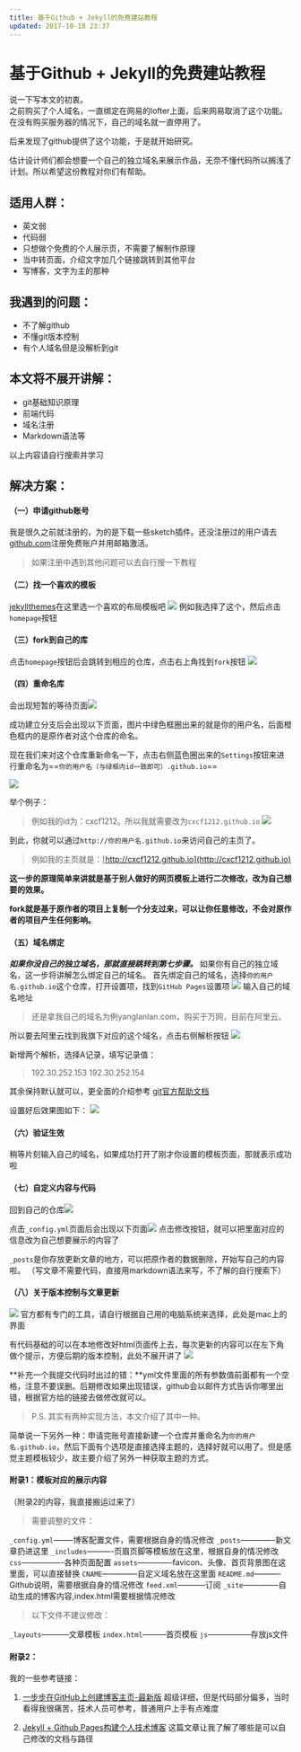 ```yaml
---
title: 基于Github + Jekyll的免费建站教程
updated: 2017-10-18 23:37
---
```


# 基于Github + Jekyll的免费建站教程
说一下写本文的初衷。  
之前购买了个人域名，一直绑定在网易的lofter上面，后来网易取消了这个功能。在没有购买服务器的情况下，自己的域名就一直停用了。

后来发现了github提供了这个功能，于是就开始研究。

估计设计师们都会想要一个自己的独立域名来展示作品，无奈不懂代码所以搁浅了计划。所以希望这份教程对你们有帮助。


## 适用人群：
* 英文弱
* 代码弱
* 只想做个免费的个人展示页，不需要了解制作原理
* 当中转页面，介绍文字加几个链接跳转到其他平台
* 写博客，文字为主的那种

## 我遇到的问题：
* 不了解github
* 不懂git版本控制
* 有个人域名但是没解析到git

## 本文将不展开讲解：
* git基础知识原理
* 前端代码
* 域名注册
* Markdown语法等

以上内容请自行搜索并学习


## 解决方案：

#### （一）申请github账号
我是很久之前就注册的，为的是下载一些sketch插件。还没注册过的用户请去[github.com](https://github.com/join?source=header-home)注册免费账户并用邮箱激活。
> 如果注册中遇到其他问题可以去自行搜一下教程

#### （二）找一个喜欢的模板
[jekyllthemes](http://jekyllthemes.org/)在这里选一个喜欢的布局模板吧
![](media/15139913735508/15140138337532.jpg)
例如我选择了这个，然后点击`homepage`按钮

#### （三）fork到自己的库
点击`homepage`按钮后会跳转到相应的仓库，点击右上角找到`fork`按钮
![](media/15139913735508/15140137718956.jpg)

#### （四）重命名库
会出现短暂的等待页面![](media/15139913735508/15140139374987.jpg)

成功建立分支后会出现以下页面，图片中绿色框圈出来的就是你的用户名，后面橙色框内的是原作者对这个仓库的命名。

现在我们来对这个仓库重新命名一下，点击右侧蓝色圈出来的`Settings`按钮来进行重命名为==`你的用户名（与绿框内id一致即可）.github.io`==

![](media/15139913735508/15140168842024.jpg)

举个例子：
> 例如我的id为：cxcf1212。所以我就需要改为`cxcf1212.github.io`
> ![](media/15139913735508/15140170856803.jpg)


到此，你就可以通过`http://你的用户名.github.io`来访问自己的主页了。
> 例如我的主页就是：[http://cxcf1212.github.io](http://cxcf1212.github.io)

**这一步的原理简单来讲就是基于别人做好的网页模板上进行二次修改，改为自己想要的效果。**

**fork就是基于原作者的项目上复制一个分支过来，可以让你任意修改，不会对原作者的项目产生任何影响。**

#### （五）域名绑定
***如果你没自己的独立域名，那就直接跳转到第七步骤。***
如果你有自己的独立域名，这一步将讲解怎么绑定自己的域名。
首先绑定自己的域名，选择`你的用户名.github.io`这个仓库，打开设置项，找到`GitHub Pages`设置项
![](media/15139913735508/15140199778249.jpg)
输入自己的域名地址

> 还是拿我自己的域名为例yanglanlan.com，购买于万网，目前在阿里云。

所以要去阿里云找到我旗下对应的这个域名，点击右侧解析按钮
![](media/15139913735508/15140158710665.jpg)

新增两个解析，选择A记录，填写记录值：
> 192.30.252.153
> 192.30.252.154

其余保持默认就可以，更全面的介绍参考 [git官方帮助文档](https://help.github.com/articles/using-a-custom-domain-with-github-pages/)

设置好后效果图如下：
![](media/15139913735508/15140159097420.jpg)

#### （六）验证生效
稍等片刻输入自己的域名，如果成功打开了刚才你设置的模板页面，那就表示成功啦

#### （七）自定义内容与代码
回到自己的仓库![](media/15139913735508/15140173412568.jpg)

点击`_config.yml`页面后会出现以下页面![](media/15139913735508/15140162652150.jpg)
点击修改按钮，就可以把里面对应的信息改为自己想要展示的内容了

`_posts`是你存放更新文章的地方，可以把原作者的数据删除，开始写自己的内容啦。
（写文章不需要代码，直接用markdown语法来写，不了解的自行搜索下）

#### （八）关于版本控制与文章更新
![](media/15139913735508/15140178184364.jpg)
官方都有专门的工具，请自行根据自己用的电脑系统来选择，此处是mac上的界面


有代码基础的可以在本地修改好html页面传上去，每次更新的内容可以在左下角做个提示，方便后期的版本控制，此处不展开讲了
![](media/15139913735508/15140179620110.jpg)


**补充一个我提交代码时出过的错：**yml文件里面的所有参数值前面都有一个空格，注意不要误删。后期修改如果出现错误，github会以邮件方式告诉你哪里出错，根据官方给的链接去做修改就可以。

> P.S. 其实有两种实现方法，本文介绍了其中一种。

简单说一下另外一种：申请完账号直接新建一个仓库并重命名为`你的用户名.github.io`，然后下面有个选项是直接选择主题的，选择好就可以用了。但是感觉主题模板较少，故主要介绍了另外一种获取主题的方式。


#### 附录1：模板对应的展示内容
（附录2的内容，我直接搬运过来了）

> 需要调整的文件：

 `_config.yml`——–博客配置文件，需要根据自身的情况修改
 `_posts`————-新文章扔进这里
 `_includes`———-页眉页脚等模板放在这里，根据自身的情况修改
 `css`—————-各种页面配置
 `assets`————-favicon、头像、首页背景图在这里面，可以直接替换
 `CNAME`————–自定义域名放在这里面
 `README.md`———-Github说明，需要根据自身的情况修改
 `feed.xml`———–订阅
`_site`————–自动生成的博客内容,index.html需要根据情况修改
 
> 以下文件不建议修改：

 `_layouts`———–文章模板
 `index.html`———首页模板
 `js`—————–存放js文件

#### 附录2：
我的一些参考链接：

1. [一步步在GitHub上创建博客主页-最新版](http://www.pchou.info/ssgithubPage/2014-07-04-build-github-blog-page-08.html   )
超级详细，但是代码部分偏多，当时看得我很痛苦，技术人员可参考，普通用户上手有点难度

2. [Jekyll + Github Pages构建个人技术博客](https://xietao3.com/2016/10/setup-blog/) 
这篇文章让我了解了哪些是可以自己修改的文档与路径



